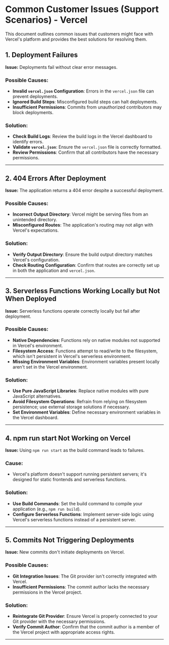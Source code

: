 # Common Customer Issues (Support Scenarios) - Vercel

This document outlines common issues that customers might face with Vercel's platform and provides the best solutions for resolving them.

## 1. **Deployment Failures**

**Issue:** Deployments fail without clear error messages.

### Possible Causes:
- **Invalid `vercel.json` Configuration**: Errors in the `vercel.json` file can prevent deployments.
- **Ignored Build Steps**: Misconfigured build steps can halt deployments.
- **Insufficient Permissions**: Commits from unauthorized contributors may block deployments.

### Solution:
- **Check Build Logs**: Review the build logs in the Vercel dashboard to identify errors.
- **Validate `vercel.json`**: Ensure the `vercel.json` file is correctly formatted.
- **Review Permissions**: Confirm that all contributors have the necessary permissions.

---

## 2. **404 Errors After Deployment**

**Issue:** The application returns a 404 error despite a successful deployment.

### Possible Causes:
- **Incorrect Output Directory**: Vercel might be serving files from an unintended directory.
- **Misconfigured Routes**: The application's routing may not align with Vercel's expectations.

### Solution:
- **Verify Output Directory**: Ensure the build output directory matches Vercel's configuration.
- **Check Routing Configuration**: Confirm that routes are correctly set up in both the application and `vercel.json`.

---

## 3. **Serverless Functions Working Locally but Not When Deployed**

**Issue:** Serverless functions operate correctly locally but fail after deployment.

### Possible Causes:
- **Native Dependencies**: Functions rely on native modules not supported in Vercel's environment.
- **Filesystem Access**: Functions attempt to read/write to the filesystem, which isn't persistent in Vercel's serverless environment.
- **Missing Environment Variables**: Environment variables present locally aren't set in the Vercel environment.

### Solution:
- **Use Pure JavaScript Libraries**: Replace native modules with pure JavaScript alternatives.
- **Avoid Filesystem Operations**: Refrain from relying on filesystem persistence; use external storage solutions if necessary.
- **Set Environment Variables**: Define necessary environment variables in the Vercel dashboard.

---

## 4. **npm run start Not Working on Vercel**

**Issue:** Using `npm run start` as the build command leads to failures.

### Cause:
- Vercel's platform doesn't support running persistent servers; it's designed for static frontends and serverless functions.

### Solution:
- **Use Build Commands**: Set the build command to compile your application (e.g., `npm run build`).
- **Configure Serverless Functions**: Implement server-side logic using Vercel's serverless functions instead of a persistent server.

---

## 5. **Commits Not Triggering Deployments**

**Issue:** New commits don't initiate deployments on Vercel.

### Possible Causes:
- **Git Integration Issues**: The Git provider isn't correctly integrated with Vercel.
- **Insufficient Permissions**: The commit author lacks the necessary permissions in the Vercel project.

### Solution:
- **Reintegrate Git Provider**: Ensure Vercel is properly connected to your Git provider with the necessary permissions.
- **Verify Commit Author**: Confirm that the commit author is a member of the Vercel project with appropriate access rights.

---
